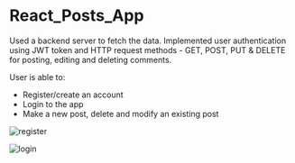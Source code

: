 # React_Posts_App

Used a backend server to fetch the data. Implemented user authentication using JWT token and HTTP request methods - GET, POST, PUT & DELETE for posting, editing and deleting comments.

User is able to:


* Register/create an account
* Login to the app
* Make a new post, delete and modify an existing post

![register](https://user-images.githubusercontent.com/95870159/216766340-5b3a983e-af68-42f6-b9d5-6d750853f5b2.png)

![login](https://user-images.githubusercontent.com/95870159/216766345-c99c7a9d-7db7-4e9c-a846-b876efecf5a9.png)
